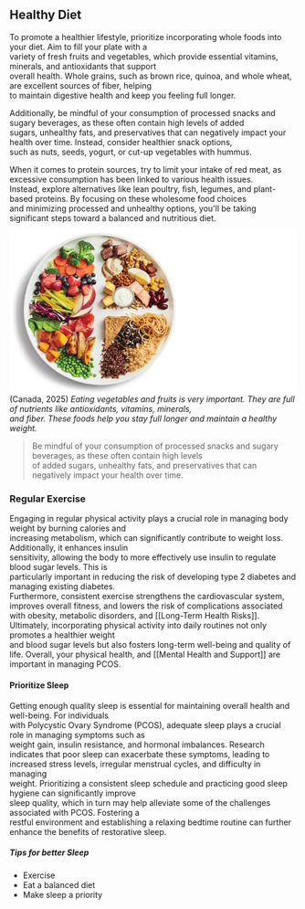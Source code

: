 ## Healthy Diet

To promote a healthier lifestyle, prioritize incorporating whole foods into your diet. Aim to fill your plate with a  
variety of fresh fruits and vegetables, which provide essential vitamins, minerals, and antioxidants that support  
overall health. Whole grains, such as brown rice, quinoa, and whole wheat, are excellent sources of fiber, helping  
to maintain digestive health and keep you feeling full longer.

Additionally, be mindful of your consumption of processed snacks and sugary beverages, as these often contain high levels of added  
sugars, unhealthy fats, and preservatives that can negatively impact your health over time. Instead, consider healthier snack options,  
such as nuts, seeds, yogurt, or cut-up vegetables with hummus.

When it comes to protein sources, try to limit your intake of red meat, as excessive consumption has been linked to various health issues.  
Instead, explore alternatives like lean poultry, fish, legumes, and plant-based proteins. By focusing on these wholesome food choices  
and minimizing processed and unhealthy options, you'll be taking significant steps toward a balanced and nutritious diet.

![PCOS Tips](image.png)
(Canada, 2025)
*Eating vegetables and fruits is very important. They are full of nutrients like antioxidants, vitamins, minerals,  
and fiber. These foods help you stay full longer and maintain a healthy weight.*


> Be mindful of your consumption of processed snacks and sugary beverages, as these often contain high levels  
of added sugars, unhealthy fats, and preservatives that can negatively impact your health over time.


### Regular Exercise

Engaging in regular physical activity plays a crucial role in managing body weight by burning calories and  
increasing metabolism, which can significantly contribute to weight loss. Additionally, it enhances insulin  
sensitivity, allowing the body to more effectively use insulin to regulate blood sugar levels. This is  
particularly important in reducing the risk of developing type 2 diabetes and managing existing diabetes.  
Furthermore, consistent exercise strengthens the cardiovascular system, improves overall fitness, and lowers 
the risk of complications associated with obesity, metabolic disorders, and [[Long-Term Health Risks]].    
Ultimately, incorporating physical activity into daily routines not only promotes a healthier weight  
and blood sugar levels but also fosters long-term well-being and quality of life. Overall, your physical 
health, and [[Mental Health and Support]] are important in managing PCOS.

#### Prioritize Sleep

Getting enough quality sleep is essential for maintaining overall health and well-being. For individuals  
with Polycystic Ovary Syndrome (PCOS), adequate sleep plays a crucial role in managing symptoms such as  
weight gain, insulin resistance, and hormonal imbalances. Research indicates that poor sleep can exacerbate 
these symptoms, leading to increased stress levels, irregular menstrual cycles, and difficulty in managing  
weight. Prioritizing a consistent sleep schedule and practicing good sleep hygiene can significantly improve  
sleep quality, which in turn may help alleviate some of the challenges associated with PCOS. Fostering a  
restful environment and establishing a relaxing bedtime routine can further enhance the benefits of restorative sleep.

##### Tips for better Sleep
 - Exercise
 - Eat a balanced diet
 - Make sleep a priority


